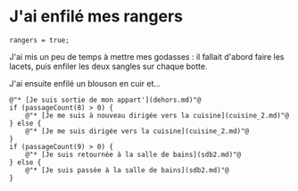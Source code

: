J'ai enfilé mes rangers
============================

```
rangers = true;
```

J'ai mis un peu de temps à mettre mes godasses : il fallait d'abord faire les lacets, puis enfiler les deux sangles sur chaque botte.

J'ai ensuite enfilé un blouson en cuir et...



```
@"* [Je suis sortie de mon appart'](dehors.md)"@
if (passageCount(8) > 0) {
    @"* [Je me suis à nouveau dirigée vers la cuisine](cuisine_2.md)"@
} else {
    @"* [Je me suis dirigée vers la cuisine](cuisine_2.md)"@
}
if (passageCount(9) > 0) {
    @"* [Je suis retournée à la salle de bains](sdb2.md)"@
} else {
    @"* [Je suis passée à la salle de bains](sdb2.md)"@
}
```

